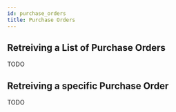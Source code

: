 ```yaml
---
id: purchase_orders
title: Purchase Orders
---
```


## Retreiving a List of Purchase Orders

TODO

## Retreiving a specific Purchase Order

TODO
